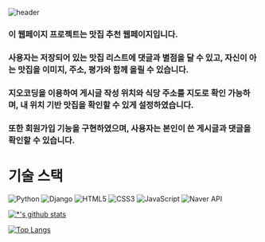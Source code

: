 ![header](https://capsule-render.vercel.app/api?type=wave&color=auto&height=300&section=header&text=맛집추천웹페이지&fontSize=95)

### 이 웹페이지 프로젝트는 맛집 추천 웹페이지입니다.
### 사용자는 저장되어 있는 맛집 리스트에 댓글과 별점을 달 수 있고, 자신이 아는 맛집을 이미지, 주소, 평가와 함께 올릴 수 있습니다.
### 지오코딩을 이용하여 게시글 작성 위치와 식당 주소를 지도로 확인 가능하며, 내 위치 기반 맛집을 확인할 수 있게 설정하였습니다.
### 또한 회원가입 기능을 구현하였으며, 사용자는 본인이 쓴 게시글과 댓글을 확인할 수 있습니다.



# 기술 스택
![Python](https://img.shields.io/badge/-Python-3776AB?style=flat-square&logo=Python&logoColor=white)
![Django](https://img.shields.io/badge/-Django-092E20?style=flat-square&logo=Django&logoColor=white)
![HTML5](https://img.shields.io/badge/-HTML5-E34F26?style=flat-square&logo=HTML5&logoColor=white)
![CSS3](https://img.shields.io/badge/-CSS3-1572B6?style=flat-square&logo=CSS3&logoColor=white)
![JavaScript](https://img.shields.io/badge/-JavaScript-F7DF1E?style=flat-square&logo=JavaScript&logoColor=black)
![Naver API](https://img.shields.io/badge/-Naver%20API-03C75A?style=flat-square&logo=naver&logoColor=white)



[![*'s github stats](https://github-readme-stats.vercel.app/api?username=mokacheese)](https://github.com/mokacheese)


[![Top Langs](https://github-readme-stats.vercel.app/api/top-langs/?username=mokacheese&cache_seconds=86400)](https://github.com/mokacheese/restaurant)









